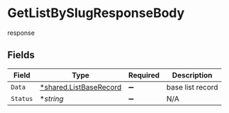 # GetListBySlugResponseBody

response


## Fields

| Field                                                           | Type                                                            | Required                                                        | Description                                                     |
| --------------------------------------------------------------- | --------------------------------------------------------------- | --------------------------------------------------------------- | --------------------------------------------------------------- |
| `Data`                                                          | [*shared.ListBaseRecord](../../models/shared/listbaserecord.md) | :heavy_minus_sign:                                              | base list record                                                |
| `Status`                                                        | **string*                                                       | :heavy_minus_sign:                                              | N/A                                                             |